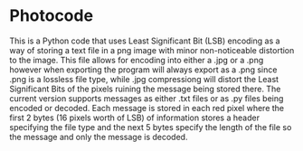 # Photocode
This is a Python code that uses Least Significant Bit (LSB) encoding as a way of storing a text file in a png image with minor non-noticeable distortion to the image.
This file allows for encoding into either a .jpg or a .png however when exporting the program will always export as a .png since .png is a lossless file type, while .jpg compressiong will distort the Least Significant Bits of the pixels ruining the message being stored there.
The current version supports messages as either .txt files or as .py files being encoded or decoded.
Each message is stored in each red pixel where the first 2 bytes (16 pixels worth of LSB) of information stores a header specifying the file type and the next 5 bytes specify the length of the file so the message and only the message is decoded.

